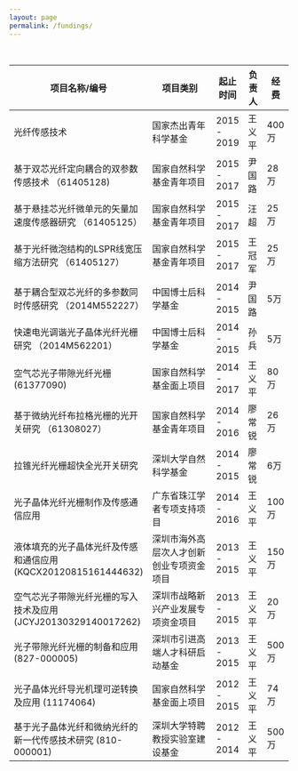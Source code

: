 ```yaml
---
layout: page
permalink: /fundings/
---
```


<br>

<table>
  <thead>
    <tr>
      <th style="width: 45%">项目名称/编号</th>
      <th style="width: 30%">项目类别</th>
      <th style="width: 11%">起止时间 </th>
      <th style="width: 7%">负责人</th>
      <th style="width: 7%">经费</th>
    </tr>
  </thead>
  <tbody>
    <tr>
      <td>光纤传感技术</th>
      <td>国家杰出青年科学基金</th>
      <td>2015 - 2019</th>
      <td>王义平</th>
      <td>400万</th>
    </tr>
    <tr>
      <td>基于双芯光纤定向耦合的双参数传感技术 （61405128)</th>
      <td>国家自然科学基金青年项目</th>
      <td>2015 - 2017</th>
      <td>尹国路</th>
      <td>28万</th>
    </tr>
    <tr>
      <td>基于悬挂芯光纤微单元的矢量加速度传感器研究 （61405125）</th>
      <td>国家自然科学基金青年项目</th>
      <td>2015 - 2017</th>
      <td>汪超</th>
      <td>25万</th>
    </tr>
    <tr>
      <td>基于光纤微泡结构的LSPR线宽压缩方法研究 （61405127）</th>
      <td>国家自然科学基金青年项目</th>
      <td>2015 - 2017</th>
      <td>王冠军</th>
      <td>25万</th>
    </tr>
    <tr>
      <td>基于耦合型双芯光纤的多参数同时传感研究 （2014M552227）</th>
      <td>中国博士后科学基金</th>
      <td>2014 - 2015</th>
      <td>尹国路</th>
      <td>5万</th>
    </tr>
    <tr>
      <td>快速电光调谐光子晶体光纤光栅研究 （2014M562201）</th>
      <td>中国博士后科学基金</th>
      <td>2014 - 2015</th>
      <td>孙兵</th>
      <td>5万</th>
    </tr>
    <tr>
      <td>空气芯光子带隙光纤光栅 (61377090)</th>
      <td>国家自然科学基金面上项目</th>
      <td>2014 - 2017</th>
      <td>王义平</th>
      <td>80万</th>
    </tr>
    <tr>
      <td>基于微纳光纤布拉格光栅的光开关研究 （61308027）</th>
      <td>国家自然科学基金青年项目</th>
      <td>2014 - 2016</th>
      <td>廖常锐</th>
      <td>26万</th>
    </tr>
    <tr>
      <td>拉锥光纤光栅超快全光开关研究</th>
      <td>深圳大学自然科学基金</th>
      <td>2014 - 2015</th>
      <td>廖常锐</th>
      <td>6万</th>
    </tr>
    <tr>
      <td>光子晶体光纤光栅制作及传感通信应用</th>
      <td>广东省珠江学者专项支持项目</th>
      <td>2014 - 2016</th>
      <td>王义平</th>
      <td>100万</th>
    </tr>
    <tr>
      <td>液体填充的光子晶体光纤及传感和通信应用(KQCX20120815161444632)</th>
      <td>深圳市海外高层次人才创新创业专项资金项目</th>
      <td>2013 - 2015</th>
      <td>王义平</th>
      <td>150万</th>
    </tr>
    <tr>
      <td>空气芯光子带隙光纤光栅的写入技术及应用(JCYJ20130329140017262)</th>
      <td>深圳市战略新兴产业发展专项资金项目</th>
      <td>2013 - 2015</th>
      <td>王义平</th>
      <td>20万</th>
    </tr>
    <tr>
      <td>光子带隙光纤光栅的制备和应用 (827-000005)</th>
      <td>深圳市引进高端人才科研启动基金</th>
      <td>2013 - 2015</th>
      <td>王义平</th>
      <td>500万</th>
    </tr>
    <tr>
      <td>光子晶体光纤导光机理可逆转换及应用 (11174064)</th>
      <td>国家自然科学基金面上项目</th>
      <td>2012 - 2015</th>
      <td>王义平</th>
      <td>74万</th>
    </tr>
    <tr>
      <td>基于光子晶体光纤和微纳光纤的新一代传感技术研究 (810-000001)</th>
      <td>深圳大学特聘教授实验室建设基金</th>
      <td>2012 - 2014</th>
      <td>王义平</th>
      <td>500万</th>
    </tr>
  </tbody>
</table>
